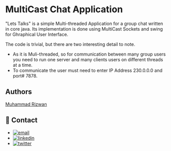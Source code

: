 
# MultiCast Chat Application

"Lets Talks" is a simple Multi-threaded Application for a group chat written in core java.
Its implementation is done using MultiCast Sockets and swing for Ghraphical User Interface.

The code is trivial, but there are two interesting detail to note. 
- As it is Muli-threaded, so for communication between many group users you need to run one server and many clients users on different threads at a time.
- To communicate the user must need to enter IP Address 230.0.0.0 and port# 7878.


## Authors

[Muhammad Rizwan](https://www.github.com/rizwan-ilyas)

## 🔗 Contact
- [![email](https://img.shields.io/badge/Gmail-D14836?style=for-the-badge&logo=gmail&logoColor=white)](mailto:rizwanilyas.me@gmail.com?subject=[GitHub]%20Source%20MultiCastUDP)
- [![linkedin](https://img.shields.io/badge/linkedin-0A66C2?style=for-the-badge&logo=linkedin&logoColor=white)](https://www.linkedin.com/in/rizwan-ilyas)
- [![twitter](https://img.shields.io/badge/twitter-1DA1F2?style=for-the-badge&logo=twitter&logoColor=white)](https://twitter.com/m_rizwan_ilyas)


